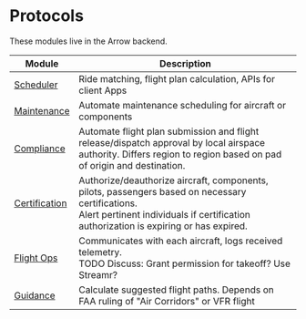 # Protocols

These modules live in the Arrow backend.

Module | Description
--- | ---
[Scheduler](./scheduler) | Ride matching, flight plan calculation, APIs for client Apps
[Maintenance](./maintenance) | Automate maintenance scheduling for aircraft or components
[Compliance](./compliance) | Automate flight plan submission and flight release/dispatch approval by local airspace authority. Differs region to region based on pad of origin and destination.
[Certification](./certification) | Authorize/deauthorize aircraft, components, pilots, passengers based on necessary certifications.<br>Alert pertinent individuals if certification authorization is expiring or has expired.
[Flight Ops](./flightops) | Communicates with each aircraft, logs received telemetry.<br>TODO Discuss: Grant permission for takeoff? Use Streamr?
[Guidance](./guidance) | Calculate suggested flight paths. Depends on FAA ruling of "Air Corridors" or VFR flight
